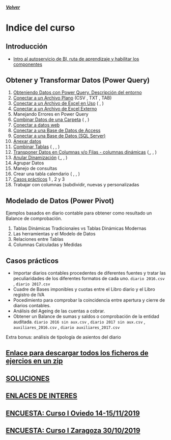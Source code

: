 ##### [Volver](/Curso-de-Herramientas-analiticas-para-auditoria-I/)
<script src="https://kit.fontawesome.com/065728df02.js" crossorigin="anonymous"></script>
# Indice del curso

## Introducción
  *	[Intro al autoservicio de BI, ruta de aprendizaje y habilitar los componentes](https://raulbm.github.io/Curso-de-Herramientas-analiticas-para-auditoria-I/pages/IntroAutoservicio.html) 
  
  
## Obtener y Transformar Datos (Power Query)
  1.  [Obteniendo Datos con Power Query. Descripción del entorno](/Curso-de-Herramientas-analiticas-para-auditoria-I/pages/EntornoPowerQuery.md)
  1.	[Conectar a un Archivo Plano](https://raulbm.github.io/Curso-de-Herramientas-analiticas-para-auditoria-I/pages/2.ConectarArchivoTexto.html)  (CSV <a href="/Curso-de-Herramientas-analiticas-para-auditoria-I/downloads/2.Producción_2015.CSV"><i class="far fa-file-code"></i> </a>, TXT <a href="/Curso-de-Herramientas-analiticas-para-auditoria-I/downloads/2.Producción_1999.txt"><i class="far fa-file-code"></i> </a>, TAB) 
  1.	[Conectar a un Archivo de Excel en Uso](https://raulbm.github.io/Curso-de-Herramientas-analiticas-para-auditoria-I/pages/3.DesdeUnaTabla.html)  ( <a href="/Curso-de-Herramientas-analiticas-para-auditoria-I/downloads/3.Ventas_Por_Pais_1.xlsx"><i class="fas fa-file-excel"></i> </a>,  <a href="/Curso-de-Herramientas-analiticas-para-auditoria-I/downloads/3.Ventas_Por_Pais_2.xlsx"><i class="fas fa-file-excel"></i> </a>)
  1.	[Conectar a un Archivo de Excel Externo](https://raulbm.github.io/Curso-de-Herramientas-analiticas-para-auditoria-I/pages/4.DesdeExcelExterno.html)  <a href="/Curso-de-Herramientas-analiticas-para-auditoria-I/downloads/4.Ventas_Pedidos.xlsx"><i class="fas fa-file-excel"></i> </a>
  1.	Manejando Errores en Power Query 
  1.	[Combinar Datos de una Carpeta](https://raulbm.github.io/Curso-de-Herramientas-analiticas-para-auditoria-I/pages/6.DesdeUnaCarpeta.html)   (<a href="/Curso-de-Herramientas-analiticas-para-auditoria-I/downloads/6.1.Inventarios.zip"><i class="far fa-file-archive"></i></a> , <a href="/Curso-de-Herramientas-analiticas-para-auditoria-I/downloads/6.2.Ventas.zip"><i class="far fa-file-archive"></i></a>)
  1.	[Conectar a datos web](https://raulbm.github.io/Curso-de-Herramientas-analiticas-para-auditoria-I/pages/7.DesdeWeb.html)
  1.	[Conectar a una Base de Datos de Access](https://raulbm.github.io/Curso-de-Herramientas-analiticas-para-auditoria-I/pages/8.DesdeAccess.html)  <a href="/Curso-de-Herramientas-analiticas-para-auditoria-I/downloads/8.Ventas_Detalle_Transaccion.accdb"><i class="fas fa-database"></i></a> 
  1.	[Conectar a una Base de Datos (SQL Server)](https://raulbm.github.io/Curso-de-Herramientas-analiticas-para-auditoria-I/pages/9.DesdeServidorSQL.html)  <a href="/Curso-de-Herramientas-analiticas-para-auditoria-I/downloads/9.Conexion_a_SQL_Databases.xlsx"><i class="fas fa-database"></i></a> 
  1.	[Anexar datos](https://raulbm.github.io/Curso-de-Herramientas-analiticas-para-auditoria-I/pages/10.AnexarDatos.html)  <a href="/Curso-de-Herramientas-analiticas-para-auditoria-I/downloads/10.Produccion_2010_2014.zip"><i class="far fa-file-archive"></i></a>
  1.	[Combinar Tablas](https://raulbm.github.io/Curso-de-Herramientas-analiticas-para-auditoria-I/pages/11.CombinarTablas.html)  ( <a href="/Curso-de-Herramientas-analiticas-para-auditoria-I/downloads/11.1.Combinacion_Uno_a_uno.xlsx"><i class="fas fa-file-excel"></i> </a>,  <a href="/Curso-de-Herramientas-analiticas-para-auditoria-I/downloads/11.2.Combinacion_uno_a_muchos.xlsx"><i class="fas fa-file-excel"></i> </a>,  <a href="/Curso-de-Herramientas-analiticas-para-auditoria-I/downloads/11.3.Combinacion_muchos_a_muchos.xlsx"><i class="fas fa-file-excel"></i> </a>)
  1.	[Transponer Datos en Columnas y/o Filas - columnas dinámicas](https://raulbm.github.io/Curso-de-Herramientas-analiticas-para-auditoria-I/pages/12.TrasponerDatos.html)  (<a href="/Curso-de-Herramientas-analiticas-para-auditoria-I/downloads/12.1.Producción_2015.CSV"><i class="far fa-file-code"></i> </a>, <a href="/Curso-de-Herramientas-analiticas-para-auditoria-I/downloads/12.2.Columna_Dinamica.xlsx"><i class="fas fa-file-excel"></i> </a>, <a href="/Curso-de-Herramientas-analiticas-para-auditoria-I/downloads/12.3.Columna_Dinamica_Ejercicio_Practico.xlsx"><i class="fas fa-file-excel"></i> </a>)
  1.	[Anular Dinamización](https://raulbm.github.io/Curso-de-Herramientas-analiticas-para-auditoria-I/pages/13.AnularDinamizacion.html)  (<a href="/Curso-de-Herramientas-analiticas-para-auditoria-I/downloads/13.1.Anulacion_Columnas_1.xlsx"><i class="fas fa-file-excel"></i> </a>, <a href="/Curso-de-Herramientas-analiticas-para-auditoria-I/downloads/13.2.Anulacion_de_Columnas_2.xlsx"><i class="fas fa-file-excel"></i> </a>, <a href="/Curso-de-Herramientas-analiticas-para-auditoria-I/downloads/13.3.Anulacion_de_Columnas_3.xlsx"><i class="fas fa-file-excel"></i> </a>)
  1.	Agrupar Datos  <a href="/Curso-de-Herramientas-analiticas-para-auditoria-I/downloads/14.Agrupacion_de_datos.xlsx"><i class="fas fa-file-excel"></i> </a>
  1. Manejo de consultas  <a href="/Curso-de-Herramientas-analiticas-para-auditoria-I/downloads/15.Propiedades_de_la_consulta.xlsx"><i class="fas fa-file-excel"></i> </a>
  1. Crear una tabla calendario ( <a href="/Curso-de-Herramientas-analiticas-para-auditoria-I/downloads/16.2.Calculo_de_dias_entre_fechas.xlsx"><i class="fas fa-file-excel"></i> </a>, <a href="/Curso-de-Herramientas-analiticas-para-auditoria-I/downloads/16.3.Calculo_de_dias_en_la_misma_columna.xlsx"><i class="fas fa-file-excel"></i> </a>, <a href="/Curso-de-Herramientas-analiticas-para-auditoria-I/downloads/16.4.Formato_fechas.xlsx"><i class="fas fa-file-excel"></i> </a>)
  1. [Casos prácticos](https://raulbm.github.io/Curso-de-Herramientas-analiticas-para-auditoria-I/pages/CasosPracticos123.html)  1 <a href="/Curso-de-Herramientas-analiticas-para-auditoria-I/downloads/17.1.Caso_1.xlsx"><i class="fas fa-file-excel"></i> </a>, 2 <a href="/Curso-de-Herramientas-analiticas-para-auditoria-I/downloads/17.2.Caso_2.xlsx"><i class="fas fa-file-excel"></i> </a> y 3 <a href="/Curso-de-Herramientas-analiticas-para-auditoria-I/downloads/17.3.Caso_3.xlsx"><i class="fas fa-file-excel"></i> </a>
  1. Trabajar con columnas (subdividir, nuevas y personalizadas  <a href="/Curso-de-Herramientas-analiticas-para-auditoria-I/downloads/15.Propiedades_de_la_consulta.xlsx"><i class="fas fa-file-excel"></i> </a>
 
## Modelado de Datos (Power Pivot)
  Ejemplos basados en diario contable para obtener como resultado un Balance de comprobación.
  1.	Tablas Dinámicas Tradicionales vs Tablas Dinámicas Modernas
  1.	Las herramientas y el Modelo de Datos <a href="/Curso-de-Herramientas-analiticas-para-auditoria-I/downloads/El_modelo_de_datos_en_Power_Pivot.docx"><i class="far fa-file-word"></i> </a>  
  1.  Relaciones entre Tablas
  1.	Columnas Calculadas y Medidas

## Casos prácticos
*	Importar diarios contables procedentes de diferentes fuentes y tratar las peculiaridades de los diferentes formatos de cada uno. `diario 2016.csv` <a href="/Curso-de-Herramientas-analiticas-para-auditoria-I/downloads/diario_2016.csv"><i class="far fa-file-archive"></i> </a>, `diario 2017.csv` <a href="/Curso-de-Herramientas-analiticas-para-auditoria-I/downloads/diario_2017.csv"><i class="far fa-file-archive"></i> </a>
*	Cuadre de Bases imponibles y cuotas entre el Libro diario y el Libro registro de IVA 
*	Pocedimiento para comprobar la coincidencia entre apertura y cierre de diarios contables.
*	Análisis del Ageing de las cuentas a cobrar. <a href="/Curso-de-Herramientas-analiticas-para-auditoria-I/downloads/CP_Demo_BICIS_ageing.xlsx"><i class="fas fa-file-excel"></i> </a>
*	Obtener un Balance de sumas y saldos o comprobación de la entidad auditada. `diario 2016 sin aux.csv` <a href="/Curso-de-Herramientas-analiticas-para-auditoria-I/downloads/diario_2016_sin_aux.csv"><i class="far fa-file-archive"></i> </a>, `diario 2017 sin aux.csv` <a href="/Curso-de-Herramientas-analiticas-para-auditoria-I/downloads/diario_2017_sin_aux.csv"><i class="far fa-file-archive"></i> </a>, `auxiliares_2016.csv` <a href="/Curso-de-Herramientas-analiticas-para-auditoria-I/downloads/auxiliares_2016.csv"><i class="far fa-file-archive"></i> </a>, `diario auxiliares_2017.csv` <a href="/Curso-de-Herramientas-analiticas-para-auditoria-I/downloads/auxiliares_2017.csv"><i class="far fa-file-archive"></i> </a>

Extra bonus: análisis de tipología de asientos del diario


## [Enlace para descargar todos los ficheros de ejercios en un zip](https://raulbm.github.io/Curso-de-Herramientas-analiticas-para-auditoria-I/downloads/Ejercicios.zip)

## [SOLUCIONES](https://raulbm.github.io/Curso-de-Herramientas-analiticas-para-auditoria-I/pages/Soluciones.html)


## [ENLACES DE INTERES](https://raulbm.github.io/Curso-de-Herramientas-analiticas-para-auditoria-I/pages/EnlacesBlogsInteresantes.html)

## [ENCUESTA: Curso I Oviedo 14-15/11/2019](https://es.surveymonkey.com/r/V5RDPDV)



## [ENCUESTA: Curso I Zaragoza 30/10/2019](https://es.surveymonkey.com/r/RRXDNDG)